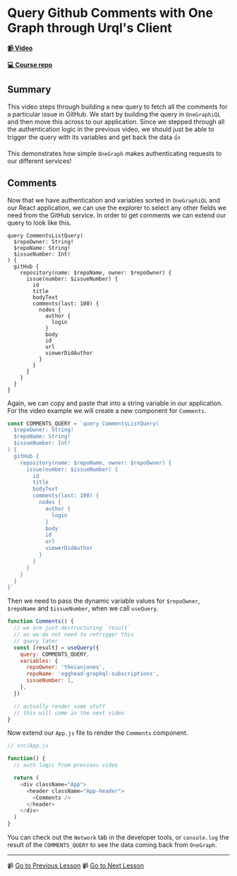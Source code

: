 # Query Github Comments with One Graph through Urql's Client

**[📹 Video](https://egghead.io/lessons/graphql-query-github-comments-with-one-graph-through-urql-s-client)**

**[💻 Course repo](https://github.com/theianjones/egghead-graphql-subscriptions)**

## Summary

This video steps through building a new query to fetch all the comments for a particular issue in GitHub. We start by building the query in `OneGraphiQL` and then move this across to our application. Since we stepped through all the authentication logic in the previous video, we should just be able to trigger the query with its variables and get back the data 👍

This demonstrates how simple `OneGraph` makes authenticating requests to our different services!

## Comments

Now that we have authentication and variables sorted in `OneGraphiQL` and our React application, we can use the explorer to select any other fields we need from the GitHub service. In order to get comments we can extend our query to look like this.

```gql
query CommentsListQuery(
  $repoOwner: String!
  $repoName: String!
  $issueNumber: Int!
) {
  gitHub {
    repository(name: $repoName, owner: $repoOwner) {
      issue(number: $issueNumber) {
        id
        title
        bodyText
        comments(last: 100) {
          nodes {
            author {
              login
            }
            body
            id
            url
            viewerDidAuthor
          }
        }
      }
    }
  }
}
```

Again, we can copy and paste that into a string variable in our application. For the video example we will create a new component for `Comments`.

```js
const COMMENTS_QUERY = `query CommentsListQuery(
  $repoOwner: String!
  $repoName: String!
  $issueNumber: Int!
) {
  gitHub {
    repository(name: $repoName, owner: $repoOwner) {
      issue(number: $issueNumber) {
        id
        title
        bodyText
        comments(last: 100) {
          nodes {
            author {
              login
            }
            body
            id
            url
            viewerDidAuthor
          }
        }
      }
    }
  }
}`
```

Then we need to pass the dynamic variable values for `$repoOwner`, `$repoName` and `$issueNumber`, when we call `useQuery`.

```js
function Comments() {
  // we are just destructuring `result`
  // as we do not need to retrigger this
  // query later
  const [result] = useQuery({
    query: COMMENTS_QUERY,
    variables: {
      repoOwner: 'theianjones',
      repoName: 'egghead-graphql-subscriptions',
      issueNumber: 1,
    },
  })

  // actually render some stuff
  // this will come in the next video
}
```

Now extend our `App.js` file to render the `Comments` component.

```js
// src/App.js

function() {
  // auth logic from previous video

  return (
    <div className="App">
      <header className="App-header">
        <Comments />
      </header>
    </div>
  )
}
```

You can check out the `Network` tab in the developer tools, or `console.log` the result of the `COMMENTS_QUERY` to see the data coming back from `OneGraph`.

---

📹 [Go to Previous Lesson](https://egghead.io/lessons/graphql-write-an-authenticated-graphql-query-in-a-react-app-with-urql)
📹 [Go to Next Lesson](https://egghead.io/lessons/graphql-display-graphql-data-with-a-react-component)
